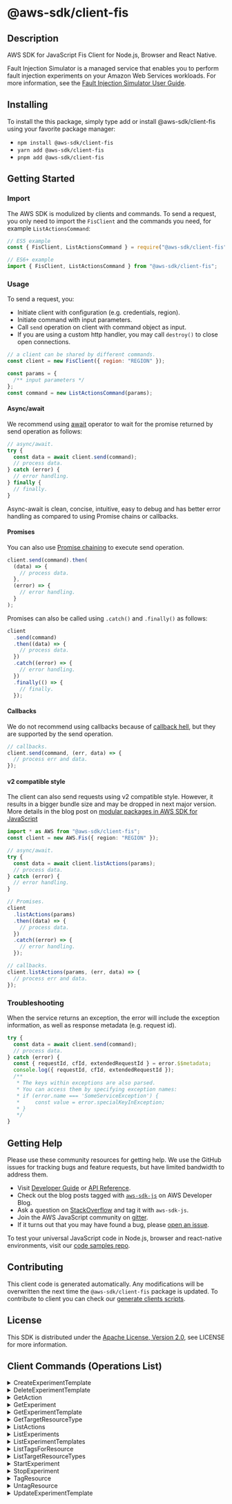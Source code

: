<!-- generated file, do not edit directly -->

# @aws-sdk/client-fis

## Description

AWS SDK for JavaScript Fis Client for Node.js, Browser and React Native.

<p>Fault Injection Simulator is a managed service that enables you to perform fault injection
experiments on your Amazon Web Services workloads. For more information, see the <a href="https://docs.aws.amazon.com/fis/latest/userguide/">Fault Injection Simulator User Guide</a>.</p>

## Installing

To install the this package, simply type add or install @aws-sdk/client-fis
using your favorite package manager:

- `npm install @aws-sdk/client-fis`
- `yarn add @aws-sdk/client-fis`
- `pnpm add @aws-sdk/client-fis`

## Getting Started

### Import

The AWS SDK is modulized by clients and commands.
To send a request, you only need to import the `FisClient` and
the commands you need, for example `ListActionsCommand`:

```js
// ES5 example
const { FisClient, ListActionsCommand } = require("@aws-sdk/client-fis");
```

```ts
// ES6+ example
import { FisClient, ListActionsCommand } from "@aws-sdk/client-fis";
```

### Usage

To send a request, you:

- Initiate client with configuration (e.g. credentials, region).
- Initiate command with input parameters.
- Call `send` operation on client with command object as input.
- If you are using a custom http handler, you may call `destroy()` to close open connections.

```js
// a client can be shared by different commands.
const client = new FisClient({ region: "REGION" });

const params = {
  /** input parameters */
};
const command = new ListActionsCommand(params);
```

#### Async/await

We recommend using [await](https://developer.mozilla.org/en-US/docs/Web/JavaScript/Reference/Operators/await)
operator to wait for the promise returned by send operation as follows:

```js
// async/await.
try {
  const data = await client.send(command);
  // process data.
} catch (error) {
  // error handling.
} finally {
  // finally.
}
```

Async-await is clean, concise, intuitive, easy to debug and has better error handling
as compared to using Promise chains or callbacks.

#### Promises

You can also use [Promise chaining](https://developer.mozilla.org/en-US/docs/Web/JavaScript/Guide/Using_promises#chaining)
to execute send operation.

```js
client.send(command).then(
  (data) => {
    // process data.
  },
  (error) => {
    // error handling.
  }
);
```

Promises can also be called using `.catch()` and `.finally()` as follows:

```js
client
  .send(command)
  .then((data) => {
    // process data.
  })
  .catch((error) => {
    // error handling.
  })
  .finally(() => {
    // finally.
  });
```

#### Callbacks

We do not recommend using callbacks because of [callback hell](http://callbackhell.com/),
but they are supported by the send operation.

```js
// callbacks.
client.send(command, (err, data) => {
  // process err and data.
});
```

#### v2 compatible style

The client can also send requests using v2 compatible style.
However, it results in a bigger bundle size and may be dropped in next major version. More details in the blog post
on [modular packages in AWS SDK for JavaScript](https://aws.amazon.com/blogs/developer/modular-packages-in-aws-sdk-for-javascript/)

```ts
import * as AWS from "@aws-sdk/client-fis";
const client = new AWS.Fis({ region: "REGION" });

// async/await.
try {
  const data = await client.listActions(params);
  // process data.
} catch (error) {
  // error handling.
}

// Promises.
client
  .listActions(params)
  .then((data) => {
    // process data.
  })
  .catch((error) => {
    // error handling.
  });

// callbacks.
client.listActions(params, (err, data) => {
  // process err and data.
});
```

### Troubleshooting

When the service returns an exception, the error will include the exception information,
as well as response metadata (e.g. request id).

```js
try {
  const data = await client.send(command);
  // process data.
} catch (error) {
  const { requestId, cfId, extendedRequestId } = error.$$metadata;
  console.log({ requestId, cfId, extendedRequestId });
  /**
   * The keys within exceptions are also parsed.
   * You can access them by specifying exception names:
   * if (error.name === 'SomeServiceException') {
   *     const value = error.specialKeyInException;
   * }
   */
}
```

## Getting Help

Please use these community resources for getting help.
We use the GitHub issues for tracking bugs and feature requests, but have limited bandwidth to address them.

- Visit [Developer Guide](https://docs.aws.amazon.com/sdk-for-javascript/v3/developer-guide/welcome.html)
  or [API Reference](https://docs.aws.amazon.com/AWSJavaScriptSDK/v3/latest/index.html).
- Check out the blog posts tagged with [`aws-sdk-js`](https://aws.amazon.com/blogs/developer/tag/aws-sdk-js/)
  on AWS Developer Blog.
- Ask a question on [StackOverflow](https://stackoverflow.com/questions/tagged/aws-sdk-js) and tag it with `aws-sdk-js`.
- Join the AWS JavaScript community on [gitter](https://gitter.im/aws/aws-sdk-js-v3).
- If it turns out that you may have found a bug, please [open an issue](https://github.com/aws/aws-sdk-js-v3/issues/new/choose).

To test your universal JavaScript code in Node.js, browser and react-native environments,
visit our [code samples repo](https://github.com/aws-samples/aws-sdk-js-tests).

## Contributing

This client code is generated automatically. Any modifications will be overwritten the next time the `@aws-sdk/client-fis` package is updated.
To contribute to client you can check our [generate clients scripts](https://github.com/aws/aws-sdk-js-v3/tree/main/scripts/generate-clients).

## License

This SDK is distributed under the
[Apache License, Version 2.0](http://www.apache.org/licenses/LICENSE-2.0),
see LICENSE for more information.

## Client Commands (Operations List)

<details>
<summary>
CreateExperimentTemplate
</summary>

[Command API Reference](https://docs.aws.amazon.com/AWSJavaScriptSDK/v3/latest/clients/client-fis/classes/createexperimenttemplatecommand.html) / [Input](https://docs.aws.amazon.com/AWSJavaScriptSDK/v3/latest/clients/client-fis/interfaces/createexperimenttemplatecommandinput.html) / [Output](https://docs.aws.amazon.com/AWSJavaScriptSDK/v3/latest/clients/client-fis/interfaces/createexperimenttemplatecommandoutput.html)

</details>
<details>
<summary>
DeleteExperimentTemplate
</summary>

[Command API Reference](https://docs.aws.amazon.com/AWSJavaScriptSDK/v3/latest/clients/client-fis/classes/deleteexperimenttemplatecommand.html) / [Input](https://docs.aws.amazon.com/AWSJavaScriptSDK/v3/latest/clients/client-fis/interfaces/deleteexperimenttemplatecommandinput.html) / [Output](https://docs.aws.amazon.com/AWSJavaScriptSDK/v3/latest/clients/client-fis/interfaces/deleteexperimenttemplatecommandoutput.html)

</details>
<details>
<summary>
GetAction
</summary>

[Command API Reference](https://docs.aws.amazon.com/AWSJavaScriptSDK/v3/latest/clients/client-fis/classes/getactioncommand.html) / [Input](https://docs.aws.amazon.com/AWSJavaScriptSDK/v3/latest/clients/client-fis/interfaces/getactioncommandinput.html) / [Output](https://docs.aws.amazon.com/AWSJavaScriptSDK/v3/latest/clients/client-fis/interfaces/getactioncommandoutput.html)

</details>
<details>
<summary>
GetExperiment
</summary>

[Command API Reference](https://docs.aws.amazon.com/AWSJavaScriptSDK/v3/latest/clients/client-fis/classes/getexperimentcommand.html) / [Input](https://docs.aws.amazon.com/AWSJavaScriptSDK/v3/latest/clients/client-fis/interfaces/getexperimentcommandinput.html) / [Output](https://docs.aws.amazon.com/AWSJavaScriptSDK/v3/latest/clients/client-fis/interfaces/getexperimentcommandoutput.html)

</details>
<details>
<summary>
GetExperimentTemplate
</summary>

[Command API Reference](https://docs.aws.amazon.com/AWSJavaScriptSDK/v3/latest/clients/client-fis/classes/getexperimenttemplatecommand.html) / [Input](https://docs.aws.amazon.com/AWSJavaScriptSDK/v3/latest/clients/client-fis/interfaces/getexperimenttemplatecommandinput.html) / [Output](https://docs.aws.amazon.com/AWSJavaScriptSDK/v3/latest/clients/client-fis/interfaces/getexperimenttemplatecommandoutput.html)

</details>
<details>
<summary>
GetTargetResourceType
</summary>

[Command API Reference](https://docs.aws.amazon.com/AWSJavaScriptSDK/v3/latest/clients/client-fis/classes/gettargetresourcetypecommand.html) / [Input](https://docs.aws.amazon.com/AWSJavaScriptSDK/v3/latest/clients/client-fis/interfaces/gettargetresourcetypecommandinput.html) / [Output](https://docs.aws.amazon.com/AWSJavaScriptSDK/v3/latest/clients/client-fis/interfaces/gettargetresourcetypecommandoutput.html)

</details>
<details>
<summary>
ListActions
</summary>

[Command API Reference](https://docs.aws.amazon.com/AWSJavaScriptSDK/v3/latest/clients/client-fis/classes/listactionscommand.html) / [Input](https://docs.aws.amazon.com/AWSJavaScriptSDK/v3/latest/clients/client-fis/interfaces/listactionscommandinput.html) / [Output](https://docs.aws.amazon.com/AWSJavaScriptSDK/v3/latest/clients/client-fis/interfaces/listactionscommandoutput.html)

</details>
<details>
<summary>
ListExperiments
</summary>

[Command API Reference](https://docs.aws.amazon.com/AWSJavaScriptSDK/v3/latest/clients/client-fis/classes/listexperimentscommand.html) / [Input](https://docs.aws.amazon.com/AWSJavaScriptSDK/v3/latest/clients/client-fis/interfaces/listexperimentscommandinput.html) / [Output](https://docs.aws.amazon.com/AWSJavaScriptSDK/v3/latest/clients/client-fis/interfaces/listexperimentscommandoutput.html)

</details>
<details>
<summary>
ListExperimentTemplates
</summary>

[Command API Reference](https://docs.aws.amazon.com/AWSJavaScriptSDK/v3/latest/clients/client-fis/classes/listexperimenttemplatescommand.html) / [Input](https://docs.aws.amazon.com/AWSJavaScriptSDK/v3/latest/clients/client-fis/interfaces/listexperimenttemplatescommandinput.html) / [Output](https://docs.aws.amazon.com/AWSJavaScriptSDK/v3/latest/clients/client-fis/interfaces/listexperimenttemplatescommandoutput.html)

</details>
<details>
<summary>
ListTagsForResource
</summary>

[Command API Reference](https://docs.aws.amazon.com/AWSJavaScriptSDK/v3/latest/clients/client-fis/classes/listtagsforresourcecommand.html) / [Input](https://docs.aws.amazon.com/AWSJavaScriptSDK/v3/latest/clients/client-fis/interfaces/listtagsforresourcecommandinput.html) / [Output](https://docs.aws.amazon.com/AWSJavaScriptSDK/v3/latest/clients/client-fis/interfaces/listtagsforresourcecommandoutput.html)

</details>
<details>
<summary>
ListTargetResourceTypes
</summary>

[Command API Reference](https://docs.aws.amazon.com/AWSJavaScriptSDK/v3/latest/clients/client-fis/classes/listtargetresourcetypescommand.html) / [Input](https://docs.aws.amazon.com/AWSJavaScriptSDK/v3/latest/clients/client-fis/interfaces/listtargetresourcetypescommandinput.html) / [Output](https://docs.aws.amazon.com/AWSJavaScriptSDK/v3/latest/clients/client-fis/interfaces/listtargetresourcetypescommandoutput.html)

</details>
<details>
<summary>
StartExperiment
</summary>

[Command API Reference](https://docs.aws.amazon.com/AWSJavaScriptSDK/v3/latest/clients/client-fis/classes/startexperimentcommand.html) / [Input](https://docs.aws.amazon.com/AWSJavaScriptSDK/v3/latest/clients/client-fis/interfaces/startexperimentcommandinput.html) / [Output](https://docs.aws.amazon.com/AWSJavaScriptSDK/v3/latest/clients/client-fis/interfaces/startexperimentcommandoutput.html)

</details>
<details>
<summary>
StopExperiment
</summary>

[Command API Reference](https://docs.aws.amazon.com/AWSJavaScriptSDK/v3/latest/clients/client-fis/classes/stopexperimentcommand.html) / [Input](https://docs.aws.amazon.com/AWSJavaScriptSDK/v3/latest/clients/client-fis/interfaces/stopexperimentcommandinput.html) / [Output](https://docs.aws.amazon.com/AWSJavaScriptSDK/v3/latest/clients/client-fis/interfaces/stopexperimentcommandoutput.html)

</details>
<details>
<summary>
TagResource
</summary>

[Command API Reference](https://docs.aws.amazon.com/AWSJavaScriptSDK/v3/latest/clients/client-fis/classes/tagresourcecommand.html) / [Input](https://docs.aws.amazon.com/AWSJavaScriptSDK/v3/latest/clients/client-fis/interfaces/tagresourcecommandinput.html) / [Output](https://docs.aws.amazon.com/AWSJavaScriptSDK/v3/latest/clients/client-fis/interfaces/tagresourcecommandoutput.html)

</details>
<details>
<summary>
UntagResource
</summary>

[Command API Reference](https://docs.aws.amazon.com/AWSJavaScriptSDK/v3/latest/clients/client-fis/classes/untagresourcecommand.html) / [Input](https://docs.aws.amazon.com/AWSJavaScriptSDK/v3/latest/clients/client-fis/interfaces/untagresourcecommandinput.html) / [Output](https://docs.aws.amazon.com/AWSJavaScriptSDK/v3/latest/clients/client-fis/interfaces/untagresourcecommandoutput.html)

</details>
<details>
<summary>
UpdateExperimentTemplate
</summary>

[Command API Reference](https://docs.aws.amazon.com/AWSJavaScriptSDK/v3/latest/clients/client-fis/classes/updateexperimenttemplatecommand.html) / [Input](https://docs.aws.amazon.com/AWSJavaScriptSDK/v3/latest/clients/client-fis/interfaces/updateexperimenttemplatecommandinput.html) / [Output](https://docs.aws.amazon.com/AWSJavaScriptSDK/v3/latest/clients/client-fis/interfaces/updateexperimenttemplatecommandoutput.html)

</details>
